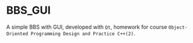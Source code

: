 # BBS_GUI
A simple BBS with GUI, developed with `Qt`, homework for course `Object-Oriented Programming Design and Practice C++(2)`.

